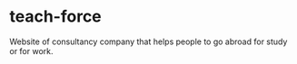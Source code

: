 # teach-force
Website of consultancy company that helps people to go abroad for study or for work. 
